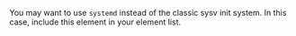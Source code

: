 You may want to use `systemd` instead of the classic sysv init system.
In this case, include this element in your element list.

